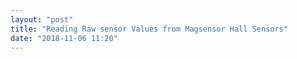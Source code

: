 ```yaml
---
layout: "post"
title: "Reading Raw sensor Values from Magsensor Hall Sensors"
date: "2018-11-06 11:20"
---
```



<!-- User Manual -->
[User Manual]:https://www.roboteq.com/index.php/docman/motor-controllers-documents-and-files/documentation/user-manual/272-roboteq-controllers-user-manual-v17/file

<!-- For emails, prodcuct pages shouls be the default link for product names -->
<!-- Single Channel Induction -->
[FIM2360S]:https://www.roboteq.com/index.php/component/virtuemart/388/8/motor-controllers/fim2360s-detail?Itemid=0

<!-- Single Channel Brushless -->
[FBL2360S]:https://www.roboteq.com/index.php/component/virtuemart/348/fbl2360s-detail?Itemid=971
[SBL2360S]:https://www.roboteq.com/index.php/roboteq-products-and-services/brushless-dc-motor-controllers/395/sbl2360s-detail

<!-- Brushless -->
[SBL2360]:https://www.roboteq.com/index.php/roboteq-productsS-and-services/brushless-dc-motor-controllers/393/sbl2360-277-detail
